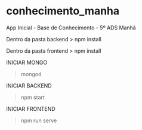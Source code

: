 # conhecimento_manha
App Inicial - Base de Conhecimento - 5º ADS Manhã

Dentro da pasta backend > npm install

Dentro da pasta frontend > npm install

INICIAR MONGO
> mongod

INICIAR BACKEND
> npm start

INICIAR FRONTEND
> npm run serve
